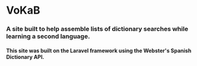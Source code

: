 # VoKaB 
### A site built to help assemble lists of dictionary searches while learning a second language.

#### This site was built on the Laravel framework using the Webster's Spanish Dictionary API.



